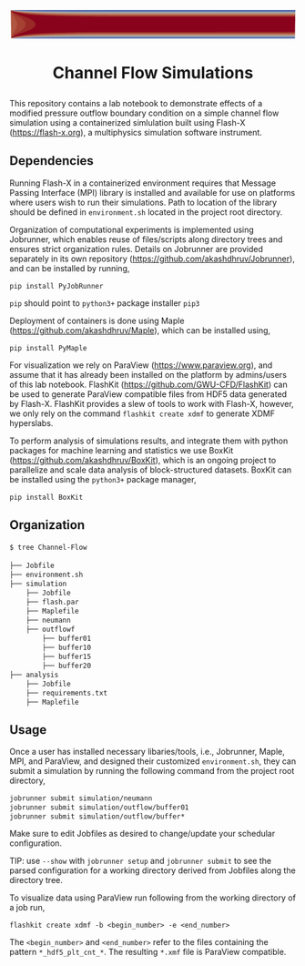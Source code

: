 <p align="center"> <img src="./icon.png" width="700" style="border:none;background:none;"/> </p>

# <p align="center"> Channel Flow Simulations </p>

This repository contains a lab notebook to demonstrate effects of a modified pressure outflow boundary condition on a simple channel flow simulation using a containerized simlulation built using Flash-X (https://flash-x.org), a multiphysics simulation software instrument.

## Dependencies

Running Flash-X in a containerized environment requires that Message Passing Interface (MPI) library is installed and available for use on platforms where users wish to run their simulations. Path to location of the library should be defined in ``environment.sh`` located in the project root directory.

Organization of computational experiments is implemented using Jobrunner, which enables reuse of files/scripts along directory trees and ensures strict organization rules. Details on Jobrunner are provided separately in its own repository (https://github.com/akashdhruv/Jobrunner), and can be installed by running,

```
pip install PyJobRunner
```

`pip` should point to `python3+` package installer `pip3`

Deployment of containers is done using Maple (https://github.com/akashdhruv/Maple), which can be installed using,

```
pip install PyMaple
```

For visualization we rely on ParaView (https://www.paraview.org), and assume that it has already been installed on the platform by admins/users of this lab notebook. FlashKit (https://github.com/GWU-CFD/FlashKit) can be used to generate ParaView compatible files from HDF5 data generated by Flash-X. FlashKit  provides a slew of tools to work with Flash-X, however, we only rely on the command ``flashkit create xdmf`` to generate XDMF hyperslabs.

To perform analysis of simulations results, and integrate them with python packages for machine learning and statistics we use BoxKit (https://github.com/akashdhruv/BoxKit), which is an ongoing project to parallelize and scale data analysis of block-structured datasets. BoxKit can be installed using the ``python3+`` package manager,

```
pip install BoxKit
```

## Organization

```
$ tree Channel-Flow

├── Jobfile
├── environment.sh
├── simulation
    ├── Jobfile
    ├── flash.par
    ├── Maplefile
    ├── neumann
    ├── outflowf
        ├── buffer01
        ├── buffer10
        ├── buffer15
        ├── buffer20
├── analysis
    ├── Jobfile
    ├── requirements.txt
    ├── Maplefile
```

## Usage

Once a user has installed necessary libaries/tools, i.e., Jobrunner, Maple, MPI, and ParaView, and designed their customized `environment.sh`, they can submit a simulation by running the following command from the project root directory,

```
jobrunner submit simulation/neumann
jobrunner submit simulation/outflow/buffer01
jobrunner submit simulation/outflow/buffer*
```

Make sure to edit Jobfiles as desired to change/update your schedular configuration.

TIP: use `--show` with `jobrunner setup` and `jobrunner submit` to see the parsed configuration for a working directory derived from Jobfiles along the directory tree.

To visualize data using ParaView run following from the working directory of a job run,

```
flashkit create xdmf -b <begin_number> -e <end_number>
```

The `<begin_number>` and `<end_number>` refer to the files containing the pattern `*_hdf5_plt_cnt_*`. The resulting `*.xmf` file is ParaView compatible.

